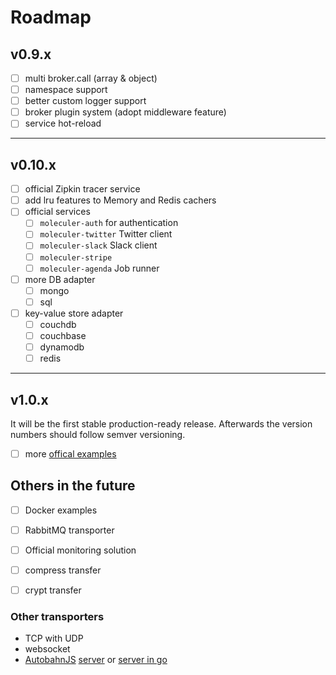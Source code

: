 # Roadmap

## v0.9.x
- [ ] multi broker.call (array & object)
- [ ] namespace support
- [ ] better custom logger support
- [ ] broker plugin system (adopt middleware feature)
- [ ] service hot-reload
------------------------------

## v0.10.x
- [ ] official Zipkin tracer service
- [ ] add lru features to Memory and Redis cachers
- [ ] official services
	- [ ] `moleculer-auth` for authentication
	- [ ] `moleculer-twitter` Twitter client
	- [ ] `moleculer-slack` Slack client
	- [ ] `moleculer-stripe`
	- [ ] `moleculer-agenda` Job runner
- [ ] more DB adapter
	- [ ] mongo
	- [ ] sql
- [ ] key-value store adapter
	- [ ] couchdb
	- [ ] couchbase
	- [ ] dynamodb
	- [ ] redis

------------------------------

## v1.0.x
It will be the first stable production-ready release. Afterwards the version numbers should follow semver versioning.

- [ ] more [offical examples](https://github.com/ice-services/moleculer-examples)

## Others in the future
- [ ] Docker examples
- [ ] RabbitMQ transporter
- [ ] Official monitoring solution
- [ ] compress transfer
- [ ] crypt transfer


### Other transporters
- TCP with UDP
- websocket
- [AutobahnJS](http://autobahn.ws/js/) [server](https://github.com/Orange-OpenSource/wamp.rt) or [server in go](https://github.com/jcelliott/turnpike)

